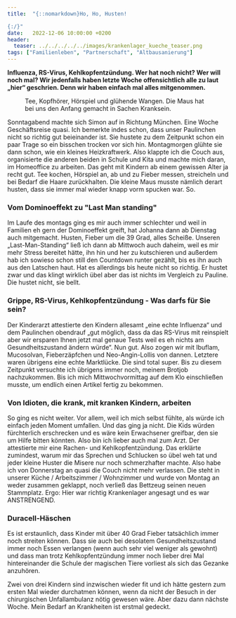 ```yaml
---
title:  "{::nomarkdown}Ho, Ho, Husten! 

{:/}"
date:   2022-12-06 10:00:00 +0200
header:
  teaser: ../../../../../images/krankenlager_kueche_teaser.png
tags: ["Familienleben", "Partnerschaft", "Altbausanierung"]
---
```


**Influenza, RS-Virus, Kehlkopfentzündung. Wer hat noch nicht? Wer will noch mal? Wir jedenfalls haben letzte Woche offensichtlich alle zu laut „hier“ geschrien. Denn wir haben einfach mal alles mitgenommen.**

<figure>
  <img src="../../../../../images/krankenlager_kueche.png" alt="">
  <figcaption>Tee, Kopfhörer, Hörspiel und glühende Wangen. Die Maus hat bei uns den Anfang gemacht in Sachen Kranksein.</figcaption>
</figure>      

Sonntagabend machte sich Simon auf in Richtung München. Eine Woche Geschäftsreise quasi. Ich bemerkte indes schon, dass unser Paulinchen nicht so richtig gut beieinander ist. Sie hustete zu dem Zeitpunkt schon ein paar Trage so ein bisschen trocken vor sich hin. Montagmorgen glühte sie dann schon, wie ein kleines Heizkraftwerk. Also klappte ich die Couch aus, organisierte die anderen beiden in Schule und Kita und machte mich daran, im Homeoffice zu arbeiten. Das geht mit Kindern ab einem gewissen Alter ja recht gut. Tee kochen, Hörspiel an, ab und zu Fieber messen, streicheln und bei Bedarf die Haare zurückhalten. Die kleine Maus musste nämlich derart husten, dass sie immer mal wieder knapp vorm spucken war. So.  

<h3>Vom Dominoeffekt zu "Last Man standing"</h3>

Im Laufe des montags ging es mir auch immer schlechter und weil in Familien eh gern der Dominoeffekt greift, hat Johanna dann ab Dienstag auch mitgemacht. Husten, Fieber um die 39 Grad, alles Scheiße. Unseren „Last-Man-Standing“ ließ ich dann ab Mittwoch auch daheim, weil es mir mehr Stress bereitet hätte, ihn hin und her zu kutschieren und außerdem hab ich sowieso schon still den Countdown runter gezählt, bis es ihn auch aus den Latschen haut. Hat es allerdings bis heute nicht so richtig. Er hustet zwar und das klingt wirklich übel aber das ist nichts im Vergleich zu Pauline. Die hustet nicht, sie bellt.

<h3>Grippe, RS-Virus, Kehlkopfentzündung - Was darfs für Sie sein?</h3>

Der Kinderarzt attestierte den Kindern allesamt „eine echte Influenza“ und dem Paulinchen obendrauf „gut möglich, dass da das RS-Virus mit reinspielt aber wir ersparen Ihnen jetzt mal genaue Tests weil es eh nichts am Gesundheitszustand ändern würde“. Nun gut. Also zogen wir mit Ibuflam, Mucosolvan, Fieberzäpfchen und Neo-Angin-Lollis von dannen. Letztere waren übrigens eine echte Marktlücke. Die sind total super. Bis zu diesem Zeitpunkt versuchte ich übrigens immer noch, meinem Brotjob nachzukommen. Bis ich mich Mittwochvormittag auf dem Klo einschließen musste, um endlich einen Artikel fertig zu bekommen. 

<h3>Von Idioten, die krank, mit kranken Kindern, arbeiten</h3>

So ging es nicht weiter. Vor allem, weil ich mich selbst fühlte, als würde ich einfach jeden Moment umfallen. Und das ging ja nicht. Die Kids würden fürchterlich erschrecken und es wäre kein Erwachsener greifbar, den sie um Hilfe bitten könnten. Also bin ich lieber auch mal zum Arzt. Der attestierte mir eine Rachen- und Kehlkopfentzündung. Das erklärte zumindest, warum mir das Sprechen und Schlucken so übel weh tat und jeder kleine Huster die Misere nur noch schmerzhafter machte. Also habe ich von Donnerstag an quasi die Couch nicht mehr verlassen. Die steht in unserer Küche / Arbeitszimmer / Wohnzimmer und wurde von Montag an weder zusammen geklappt, noch verließ das Bettzeug seinen neuen Stammplatz. Ergo: Hier war richtig Krankenlager angesagt und es war ANSTRENGEND. 

<h3>Duracell-Häschen</h3>

Es ist erstaunlich, dass Kinder mit über 40 Grad Fieber tatsächlich immer noch streiten können. Dass sie auch bei desolatem Gesundheitszustand immer noch Essen verlangen (wenn auch sehr viel weniger als gewohnt) und dass man trotz Kehlkopfentzündung immer noch lieber drei Mal hintereinander die Schule der magischen Tiere vorliest als sich das Gezanke anzuhören. 

Zwei von drei Kindern sind inzwischen wieder fit und ich hätte gestern zum ersten Mal wieder durchatmen können, wenn da nicht der Besuch in der chirurgischen Unfallambulanz nötig gewesen wäre. Aber dazu dann nächste Woche. Mein Bedarf an Krankheiten ist erstmal gedeckt.


 

 





 









 















 















 

 





 

  


 
 
 
 


   


 



 






 






 


 
 






















 








 

   



















  












 






 





  


  






					 


 
 








